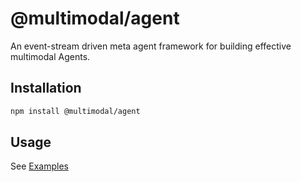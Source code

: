 # @multimodal/agent

An event-stream driven meta agent framework for building effective multimodal Agents.

## Installation

```bash
npm install @multimodal/agent
```

## Usage

See [Examples](./examples/)